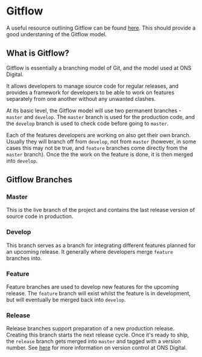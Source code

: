 Gitflow
=======

A useful resource outlining Gitflow can be found [here](https://www.atlassian.com/git/tutorials/comparing-workflows/gitflow-workflow). This should provide a good understaning of the Gitflow model.

## What is Gitflow?

Gitflow is essentially a branching model of Git, and the model used at ONS Digital.

It allows developers to manage source code for regular releases, and provides a framework for developers to be able to work on features separately from one another without any unwanted clashes.

At its basic level, the Gitflow model will use two permanent branches - `master` and `develop`. The `master` branch is used for the production code, and the `develop` branch is used to check code before going to `master`.

Each of the features developers are working on also get their own branch. Usually they will branch off from `develop`, not from `master` (however, in some cases this may not be true, and `feature` branches come directly from the `master` branch). Once the the work on the feature is done, it is then merged into `develop`.


## Gitflow Branches


### Master
This is the live branch of the project and contains the last release version of source code in production.

### Develop

This branch serves as a branch for integrating different features planned for an upcoming release. It generally where developers merge `feature` branches into.

### Feature

Feature branches are used to develop new features for the upcoming release. The `feature` branch will exist whilst the feature is in development, but will eventually be merged back into `develop`.

### Release

Release branches support preparation of a new production release. Creating this branch starts the next release cycle. Once it's ready to ship, the `release` branch gets merged into `master` and tagged with a version number. See [here](https://github.com/ONSdigital/dp/blob/main/guides/VERSIONING.md) for more information on version control at ONS Digital.
